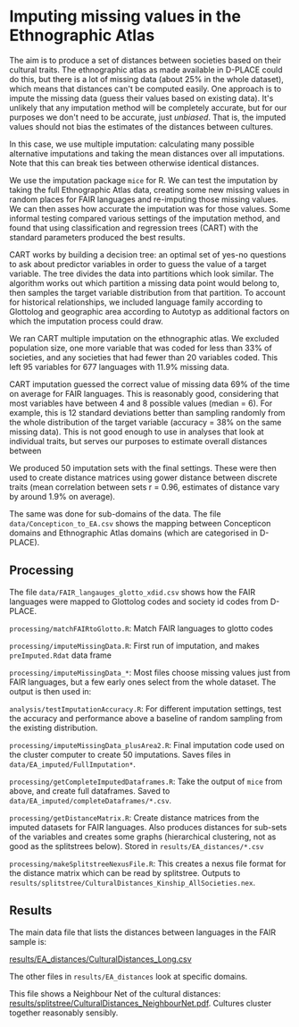 # Imputing missing values in the Ethnographic Atlas

The aim is to produce a set of distances between societies based on their cultural traits.  The ethnographic atlas as made available in D-PLACE could do this, but there is a lot of missing data (about 25% in the whole dataset), which means that distances can't be computed easily.  One approach is to impute the missing data (guess their values based on existing data).  It's unlikely that any imputation method will be completely accurate, but for our purposes we don't need to be accurate, just *unbiased*.  That is, the imputed values should not bias the estimates of the distances between cultures.

In this case, we use multiple imputation: calculating many possible alternative imputations and taking the mean distances over all imputations.  Note that this can break ties between otherwise identical distances.

We use the imputation package `mice` for R.  We can test the imputation by taking the full Ethnographic Atlas data, creating some new missing values in random places for FAIR languages and re-imputing those missing values.  We can then asses how accurate the imputation was for those values.  Some informal testing compared various settings of the imputation method, and found that using classification and regression trees (CART) with the standard parameters produced the best results. 

CART works by building a decision tree: an optimal set of yes-no questions to ask about predictor variables in order to guess the value of a target variable.  The tree divides the data into partitions which look similar.  The algorithm works out which partition a missing data point would belong to, then samples the target variable distribution from that partition.  To account for historical relationships, we included language family according to Glottolog and geographic area according to Autotyp as additional factors on which the imputation process could draw.

We ran CART multiple imputation on the ethnographic atlas.  We excluded population size, one more variable that was coded for less than 33% of societies, and any societies that had fewer than 20 variables coded.  This left 95 variables for 677 languages with 11.9% missing data.

CART imputation guessed the correct value of missing data 69% of the time on average for FAIR languages.  This is reasonably good, considering that most variables have between 4 and 8 possible values (median = 6).  For example, this is 12 standard deviations better than sampling randomly from the whole distribution of the target variable (accuracy = 38% on the same missing data).  This is not good enough to use in analyses that look at individual traits, but serves our purposes to estimate overall distances between 

We produced 50 imputation sets with the final settings.  These were then used to create distance matrices using gower distance between discrete traits (mean correlation between sets r = 0.96, estimates of distance vary by around 1.9% on average).

The same was done for sub-domains of the data.  The file `data/Concepticon_to_EA.csv` shows the mapping between Concepticon domains and Ethnographic Atlas domains (which are categorised in D-PLACE).

## Processing

The file `data/FAIR_langauges_glotto_xdid.csv` shows how the FAIR languages were mapped to Glottolog codes and society id codes from D-PLACE.

`processing/matchFAIRtoGlotto.R`: Match FAIR languages to glotto codes

`processing/imputeMissingData.R`: First run of imputation, and makes `preImputed.Rdat` data frame

`processing/imputeMissingData_*`: Most files choose missing values just from FAIR languages, but a few early ones select from the whole dataset.  The output is then used in:

`analysis/testImputationAccuracy.R`:  For different imputation settings, test the accuracy and performance above a baseline of random sampling from the existing distribution.

`processing/imputeMissingData_plusArea2.R`: Final imputation code used on the cluster computer to create 50 imputations.  Saves files in `data/EA_imputed/FullImputation*`.

`processing/getCompleteImputedDataframes.R`: Take the output of `mice` from above, and create full dataframes.  Saved to `data/EA_imputed/completeDataframes/*.csv`.

`processing/getDistanceMatrix.R`:  Create distance matrices from the imputed datasets for FAIR languages.  Also produces distances for sub-sets of the variables and creates some graphs (hierarchical clustering, not as good as the splitstrees below).  Stored in `results/EA_distances/*.csv`

`processing/makeSplitstreeNexusFile.R`:  This creates a nexus file format for the distance matrix which can be read by splitstree.  Outputs to `results/splitstree/CulturalDistances_Kinship_AllSocieties.nex`.



## Results

The main data file that lists the distances between languages in the FAIR sample is: 

[results/EA_distances/CulturalDistances_Long.csv](https://github.com/seannyD/ImputeEACulturalDifferences/blob/master/results/EA_distances/CulturalDistances_Long.csv)

The other files in `results/EA_distances` look at specific domains.

This file shows a Neighbour Net of the cultural distances:
[results/splitstree/CulturalDistances_NeighbourNet.pdf](https://github.com/seannyD/ImputeEACulturalDifferences/blob/master/results/splitstree/CulturalDistances_NeighbourNet.pdf).  Cultures cluster together reasonably sensibly.